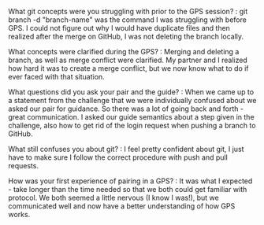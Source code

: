 What git concepts were you struggling with prior to the GPS session? : git branch -d "branch-name" was the command I was struggling with before GPS. I could not figure out why I would have duplicate files and then realized after the merge on GitHub, I was not deleting the branch locally.

What concepts were clarified during the GPS? : Merging and deleting a branch, as well as merge conflict were clarified. My partner and I realized how hard it was to create a merge conflict, but we now know what to do if ever faced with that situation.

What questions did you ask your pair and the guide? : When we came up to a statement from the challenge that we were individually confused about we asked our pair for guidance. So there was a lot of going back and forth - great communication. I asked our guide semantics about a step given in the challenge, also how to get rid of the login request when pushing a branch to GitHub.

What still confuses you about git? : I feel pretty confident about git, I just have to  make sure I follow the correct procedure with push and pull requests.

How was your first experience of pairing in a GPS? : It was what I expected - take longer than the time needed so that we both could get familiar with protocol. We both seemed a little nervous (I know I was!), but we communicated well and now have a better understanding of how GPS works.